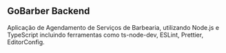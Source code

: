 ## GoBarber Backend

Aplicação de Agendamento de Serviços de Barbearia, utilizando Node.js e TypeScript incluindo ferramentas como ts-node-dev, ESLint, Prettier, EditorConfig.
